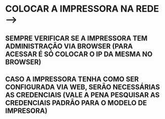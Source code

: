 # COLOCAR A IMPRESSORA NA REDE --> 

## SEMPRE VERIFICAR SE A IMPRESSORA TEM ADMINISTRAÇÃO VIA BROWSER (PARA ACESSAR É SÓ COLOCAR O IP DA MESMA NO BROWSER)

## CASO A IMPRESSORA TENHA COMO SER CONFIGURADA VIA WEB, SERÃO NECESSÁRIAS AS CREDENCIAIS (VALE A PENA PESQUISAR AS CREDENCIAIS PADRÃO PARA O MODELO DE IMPRESORA)

